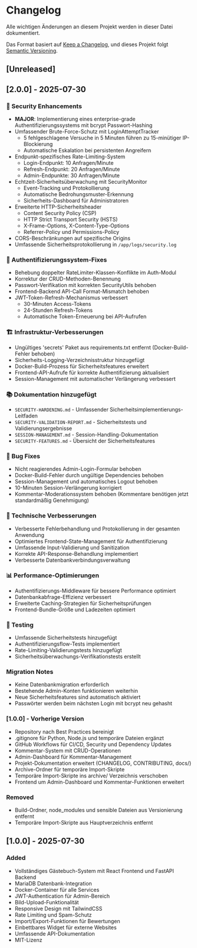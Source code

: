 # Changelog

Alle wichtigen Änderungen an diesem Projekt werden in dieser Datei dokumentiert.

Das Format basiert auf [Keep a Changelog](https://keepachangelog.com/de/1.0.0/),
und dieses Projekt folgt [Semantic Versioning](https://semver.org/spec/v2.0.0.html).

## [Unreleased]

## [2.0.0] - 2025-07-30

### 🔐 Security Enhancements
- **MAJOR**: Implementierung eines enterprise-grade Authentifizierungssystems mit bcrypt Passwort-Hashing
- Umfassender Brute-Force-Schutz mit LoginAttemptTracker
  - 5 fehlgeschlagene Versuche in 5 Minuten führen zu 15-minütiger IP-Blockierung
  - Automatische Eskalation bei persistenten Angreifern
- Endpunkt-spezifisches Rate-Limiting-System
  - Login-Endpunkt: 10 Anfragen/Minute
  - Refresh-Endpunkt: 20 Anfragen/Minute  
  - Admin-Endpunkte: 30 Anfragen/Minute
- Echtzeit-Sicherheitsüberwachung mit SecurityMonitor
  - Event-Tracking und Protokollierung
  - Automatische Bedrohungsmuster-Erkennung
  - Sicherheits-Dashboard für Administratoren
- Erweiterte HTTP-Sicherheitsheader
  - Content Security Policy (CSP)
  - HTTP Strict Transport Security (HSTS)
  - X-Frame-Options, X-Content-Type-Options
  - Referrer-Policy und Permissions-Policy
- CORS-Beschränkungen auf spezifische Origins
- Umfassende Sicherheitsprotokollierung in `/app/logs/security.log`

### 🔧 Authentifizierungssystem-Fixes
- Behebung doppelter RateLimiter-Klassen-Konflikte im Auth-Modul
- Korrektur der CRUD-Methoden-Benennung
- Passwort-Verifikation mit korrekten SecurityUtils behoben
- Frontend-Backend API-Call Format-Mismatch behoben
- JWT-Token-Refresh-Mechanismus verbessert
  - 30-Minuten Access-Tokens
  - 24-Stunden Refresh-Tokens
  - Automatische Token-Erneuerung bei API-Aufrufen

### 🏗️ Infrastruktur-Verbesserungen
- Ungültiges 'secrets' Paket aus requirements.txt entfernt (Docker-Build-Fehler behoben)
- Sicherheits-Logging-Verzeichnisstruktur hinzugefügt
- Docker-Build-Prozess für Sicherheitsfeatures erweitert
- Frontend-API-Aufrufe für korrekte Authentifizierung aktualisiert
- Session-Management mit automatischer Verlängerung verbessert

### 📚 Dokumentation hinzugefügt
- `SECURITY-HARDENING.md` - Umfassender Sicherheitsimplementierungs-Leitfaden
- `SECURITY-VALIDATION-REPORT.md` - Sicherheitstests und Validierungsergebnisse
- `SESSION-MANAGEMENT.md` - Session-Handling-Dokumentation
- `SECURITY-FEATURES.md` - Übersicht der Sicherheitsfeatures

### 🐛 Bug Fixes
- Nicht reagierendes Admin-Login-Formular behoben
- Docker-Build-Fehler durch ungültige Dependencies behoben
- Session-Management und automatisches Logout behoben
- 10-Minuten Session-Verlängerung korrigiert
- Kommentar-Moderationssystem behoben (Kommentare benötigen jetzt standardmäßig Genehmigung)

### 🔄 Technische Verbesserungen
- Verbesserte Fehlerbehandlung und Protokollierung in der gesamten Anwendung
- Optimiertes Frontend-State-Management für Authentifizierung
- Umfassende Input-Validierung und Sanitization
- Korrekte API-Response-Behandlung implementiert
- Verbesserte Datenbankverbindungsverwaltung

### 📊 Performance-Optimierungen
- Authentifizierungs-Middleware für bessere Performance optimiert
- Datenbankabfrage-Effizienz verbessert
- Erweiterte Caching-Strategien für Sicherheitsprüfungen
- Frontend-Bundle-Größe und Ladezeiten optimiert

### 🧪 Testing
- Umfassende Sicherheitstests hinzugefügt
- Authentifizierungsflow-Tests implementiert
- Rate-Limiting-Validierungstests hinzugefügt
- Sicherheitsüberwachungs-Verifikationstests erstellt

### Migration Notes
- Keine Datenbankmigration erforderlich
- Bestehende Admin-Konten funktionieren weiterhin
- Neue Sicherheitsfeatures sind automatisch aktiviert
- Passwörter werden beim nächsten Login mit bcrypt neu gehasht

### [1.0.0] - Vorherige Version
- Repository nach Best Practices bereinigt
- .gitignore für Python, Node.js und temporäre Dateien ergänzt
- GitHub Workflows für CI/CD, Security und Dependency Updates
- Kommentar-System mit CRUD-Operationen
- Admin-Dashboard für Kommentar-Management
- Projekt-Dokumentation erweitert (CHANGELOG, CONTRIBUTING, docs/)
- Archive-Ordner für temporäre Import-Skripte
- Temporäre Import-Skripte ins archive/ Verzeichnis verschoben
- Frontend um Admin-Dashboard und Kommentar-Funktionen erweitert

### Removed
- Build-Ordner, node_modules und sensible Dateien aus Versionierung entfernt
- Temporäre Import-Skripte aus Hauptverzeichnis entfernt

## [1.0.0] - 2025-07-30

### Added
- Vollständiges Gästebuch-System mit React Frontend und FastAPI Backend
- MariaDB Datenbank-Integration
- Docker-Container für alle Services
- JWT-Authentication für Admin-Bereich
- Bild-Upload-Funktionalität
- Responsive Design mit TailwindCSS
- Rate Limiting und Spam-Schutz
- Import/Export-Funktionen für Bewertungen
- Einbettbares Widget für externe Websites
- Umfassende API-Dokumentation
- MIT-Lizenz
